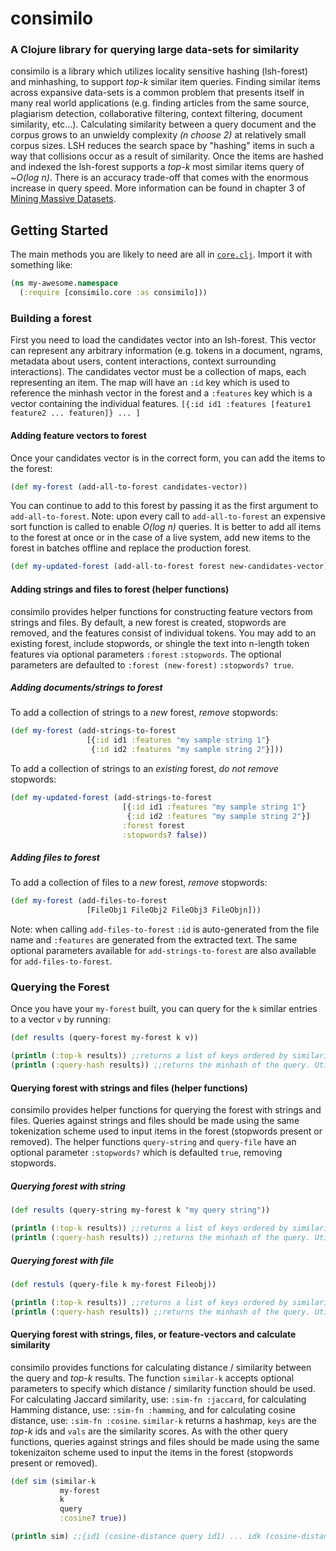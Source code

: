 # consimilo

### A Clojure library for querying large data-sets for similarity

consimilo is a library which utilizes locality sensitive hashing (lsh-forest) and minhashing, to support 
*top-k* similar item queries. Finding similar items across expansive data-sets is a common problem that presents itself 
in many real world applications (e.g. finding articles from the same source, plagiarism detection, collaborative filtering, 
context filtering, document similarity, etc...). Calculating similarity between a query document and the corpus grows to 
an unwieldy complexity *(n choose 2)* at relatively small corpus sizes. LSH reduces the search space by "hashing" items 
in such a way that collisions occur as a result of similarity. Once the items are hashed and indexed the lsh-forest 
supports a *top-k* most similar items query of ~*O(log n)*. There is an accuracy trade-off that comes with the enormous 
increase in query speed. More information can be found in chapter 3 of 
[Mining Massive Datasets](http://infolab.stanford.edu/~ullman/mmds/ch3.pdf).


## Getting Started

The main methods you are likely to need are all in [`core.clj`](./src/consimilo/core.clj).
Import it with something like:

```clojure
(ns my-awesome.namespace
  (:require [consimilo.core :as consimilo]))
```

### Building a forest

First you need to load the candidates vector into an lsh-forest. This vector can represent any arbitrary information 
(e.g. tokens in a document, ngrams, metadata about users, content interactions, context surrounding 
interactions). The candidates vector must be a collection of maps, each representing an item. The map will have an 
`:id` key which is used to reference the minhash vector in the forest and a `:features` key which is a vector 
containing the individual features. `[{:id id1 :features [feature1 feature2 ... featuren]} ... ]`

#### Adding feature vectors to forest

Once your candidates vector is in the correct form, you can add the items to the forest:

```clojure
(def my-forest (add-all-to-forest candidates-vector))
```

You can continue to add to this forest by passing it as the first argument to `add-all-to-forest`.
Note: upon every call to `add-all-to-forest` an expensive sort function is called to enable *O(log n)* queries. It is 
better to add all items to the forest at once or in the case of a live system, add new items to the forest in batches 
offline and replace the production forest.

```clojure
(def my-updated-forest (add-all-to-forest forest new-candidates-vector))
```

#### Adding strings and files to forest (helper functions)

consimilo provides helper functions for constructing feature vectors from strings and files. By default, a new forest is 
created, stopwords are removed, and the features consist of individual tokens. You may add to an existing forest, 
include stopwords, or shingle the text into n-length token features via optional parameters `:forest` `:stopwords`. The 
optional parameters are defaulted to `:forest (new-forest)` `:stopwords? true`.

##### Adding documents/strings to forest

To add a collection of strings to a *new* forest, *remove* stopwords:

```clojure
(def my-forest (add-strings-to-forest
                 [{:id id1 :features "my sample string 1"}
                  {:id id2 :features "my sample string 2"}]))
```

To add a collection of strings to an *existing* forest, *do not remove* stopwords: 

```clojure
(def my-updated-forest (add-strings-to-forest
                         [{:id id1 :features "my sample string 1"}
                          {:id id2 :features "my sample string 2"}]
                         :forest forest
                         :stopwords? false))
```

##### Adding files to forest
To add a collection of files to a *new* forest, *remove* stopwords:

```clojure
(def my-forest (add-files-to-forest
                 [FileObj1 FileObj2 FileObj3 FileObjn]))
```
Note: when calling `add-files-to-forest` `:id` is auto-generated from the file name and `:features` are generated from 
the extracted text. The same optional parameters available for `add-strings-to-forest` are also available for 
`add-files-to-forest`.

### Querying the Forest

Once you have your `my-forest` built, you can query for the `k` similar entries to
a vector `v` by running:

```clojure
(def results (query-forest my-forest k v))

(println (:top-k results)) ;;returns a list of keys ordered by similarity
(println (:query-hash results)) ;;returns the minhash of the query. Utilized to calculate similarity.
```  

#### Querying forest with strings and files (helper functions)

consimilo provides helper functions for querying the forest with strings and files. Queries against strings and files 
should be made using the same tokenization scheme used to input items in the forest (stopwords present or removed). The 
helper functions `query-string` and `query-file` have an optional parameter `:stopwords?` which is defaulted `true`, 
removing stopwords. 

##### Querying forest with string

```clojure
(def results (query-string my-forest k "my query string"))

(println (:top-k results)) ;;returns a list of keys ordered by similarity
(println (:query-hash results)) ;;returns the minhash of the query. Utilized to calculate similarity.
```  
##### Querying forest with file

```clojure
(def restuls (query-file k my-forest Fileobj))

(println (:top-k results)) ;;returns a list of keys ordered by similarity
(println (:query-hash results)) ;;returns the minhash of the query. Utilized to calculate similarity.
  ```
  
#### Querying forest with strings, files, or feature-vectors and calculate similarity

consimilo provides functions for calculating distance / similarity between the query and *top-k* results. The 
function `similar-k` accepts optional parameters to specify which distance / similarity function should be used. 
For calculating Jaccard similarity, use: `:sim-fn :jaccard`, for calculating Hamming distance, use: `:sim-fn :hamming`, 
and for calculating cosine distance, use: `:sim-fn :cosine`. `similar-k` returns a hashmap, `keys` are the *top-k* ids and 
`vals` are the similarity scores. As with the other query functions, queries against strings and files should be made 
using the same tokenizaiton scheme used to input the items in the forest (stopwords present or removed).

```clojure
(def sim (similar-k 
           my-forest
           k
           query
           :cosine? true))

(println sim) ;;{id1 (cosine-distance query id1) ... idk (cosine-distance query idk}
